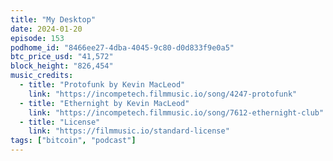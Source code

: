 ```yaml
---
title: "My Desktop"
date: 2024-01-20
episode: 153
podhome_id: "8466ee27-4dba-4045-9c80-d0d833f9e0a5"
btc_price_usd: "41,572"
block_height: "826,454"
music_credits:
  - title: "Protofunk by Kevin MacLeod"
    link: "https://incompetech.filmmusic.io/song/4247-protofunk"
  - title: "Ethernight by Kevin MacLeod"
    link: "https://incompetech.filmmusic.io/song/7612-ethernight-club"
  - title: "License"
    link: "https://filmmusic.io/standard-license"
tags: ["bitcoin", "podcast"]
---
```

